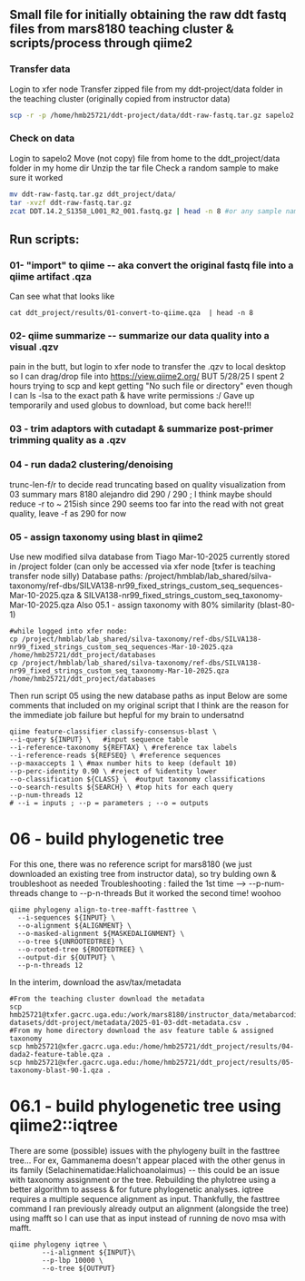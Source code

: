 ## Small file for initially obtaining the raw ddt fastq files from mars8180 teaching cluster & scripts/process through qiime2

### Transfer data
Login to xfer node
Transfer zipped file from my ddt-project/data folder in the teaching cluster (originally copied from instructor data)
``` bash
scp -r -p /home/hmb25721/ddt-project/data/ddt-raw-fastq.tar.gz sapelo2.gacrc.uga.edu:
```
### Check on data
Login to sapelo2 
Move (not copy) file from home to the ddt_project/data folder in my home dir
Unzip the tar file
Check a random sample to make sure it worked
``` bash
mv ddt-raw-fastq.tar.gz ddt_project/data/
tar -xvzf ddt-raw-fastq.tar.gz
zcat DDT.14.2_S1358_L001_R2_001.fastq.gz | head -n 8 #or any sample name is fine #should print 4 lines (sequencing info, sequence, +, phred score
```
## Run scripts:
### 01- "import" to qiime -- aka convert the original fastq file into a qiime artifact .qza
  Can see what that looks like 
```
cat ddt_project/results/01-convert-to-qiime.qza  | head -n 8
```
### 02- qiime summarize -- summarize our data quality into a visual .qzv
  pain in the butt, but login to xfer node to transfer the .qzv to local desktop so I can
  drag/drop file into https://view.qiime2.org/
  BUT 5/28/25 I spent 2 hours trying to scp and kept getting "No such file or directory" even though I can ls -lsa to the exact path & have write permissions :/ Gave up temporarily and used globus to download, but     come back here!!!
### 03 - trim adaptors with cutadapt & summarize post-primer trimming quality as a .qzv
### 04 - run dada2 clustering/denoising 
  trunc-len-f/r to decide read truncating based on quality visualization from 03 summary
  mars 8180 alejandro did 290 / 290 ; I think maybe should reduce -r to ~ 215ish since 290 seems too far into the read with not great quality, leave -f as 290 for now
### 05 - assign taxonomy using blast in qiime2
  Use new modified silva database from Tiago Mar-10-2025 currently stored in /project folder (can only be accessed via xfer node [txfer is teaching transfer node silly)
  Database paths: /project/hmblab/lab_shared/silva-taxonomy/ref-dbs/SILVA138-nr99_fixed_strings_custom_seq_sequences-Mar-10-2025.qza &  SILVA138-nr99_fixed_strings_custom_seq_taxonomy-Mar-10-2025.qza
  Also 05.1 - assign taxonomy with 80% similarity (blast-80-1)
  ```
#while logged into xfer node:
cp /project/hmblab/lab_shared/silva-taxonomy/ref-dbs/SILVA138-nr99_fixed_strings_custom_seq_sequences-Mar-10-2025.qza /home/hmb25721/ddt_project/databases
cp /project/hmblab/lab_shared/silva-taxonomy/ref-dbs/SILVA138-nr99_fixed_strings_custom_seq_taxonomy-Mar-10-2025.qza /home/hmb25721/ddt_project/databases
```
  Then run script 05 using the new database paths as input
Below are some comments that included on my original script that I think are the reason for the immediate job failure but hepful for my brain to undersatnd
  ```
qiime feature-classifier classify-consensus-blast \
  --i-query ${INPUT} \   #input sequence table
  --i-reference-taxonomy ${REFTAX} \ #reference tax labels
  --i-reference-reads ${REFSEQ} \ #reference sequences
  --p-maxaccepts 1 \ #max number hits to keep (default 10)
  --p-perc-identity 0.90 \ #reject of %identity lower
  --o-classification ${CLASS} \  #output taxonomy classifications
  --o-search-results ${SEARCH} \ #top hits for each query
  --p-num-threads 12
# --i = inputs ; --p = parameters ; --o = outputs
```
# 06 - build phylogenetic tree
  For this one, there was no reference script for mars8180 (we just downloaded an existing tree from instructor data), so try bulding own & troubleshoot as needed
  Troubleshooting : failed the 1st time --> --p-num-threads change to --p-n-threads
  But it worked the second time! woohoo
```
qiime phylogeny align-to-tree-mafft-fasttree \
  --i-sequences ${INPUT} \
  --o-alignment ${ALIGNMENT} \
  --o-masked-alignment ${MASKEDALIGNMENT} \
  --o-tree ${UNROOTEDTREE} \
  --o-rooted-tree ${ROOTEDTREE} \
  --output-dir ${OUTPUT} \
  --p-n-threads 12
```
In the interim, download the asv/tax/metadata
```
#From the teaching cluster download the metadata
scp hmb25721@txfer.gacrc.uga.edu:/work/mars8180/instructor_data/metabarcoding-datasets/ddt-project/metadata/2025-01-03-ddt-metadata.csv .
#From my home directory download the asv feature table & assigned taxonomy
scp hmb25721@xfer.gacrc.uga.edu:/home/hmb25721/ddt_project/results/04-dada2-feature-table.qza .
scp hmb25721@xfer.gacrc.uga.edu:/home/hmb25721/ddt_project/results/05-taxonomy-blast-90-1.qza .
```

# 06.1 - build phylogenetic tree using qiime2::iqtree
  There are some (possible) issues with the phylogeny built in the fasttree tree... For ex, Gammanema doesn't appear placed with the other genus in its family (Selachinematidae:Halichoanolaimus) -- this could be an issue with taxonomy assignment or the tree. Rebuilding the phylotree using a better algorithm to assess & for future phylogenetic analyses.
  iqtree requires a multiple sequence alignment as input. Thankfully, the fasttree command I ran previously already output an alignment (alongside the tree) using mafft so I can use that as input instead of running de novo msa with mafft.
```
qiime phylogeny iqtree \
        --i-alignment ${INPUT}\
        --p-lbp 10000 \
        --o-tree ${OUTPUT}
```
